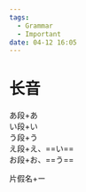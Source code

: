 ```yaml
---
tags:
  - Grammar
  - Important
date: 04-12 16:05
---
```


# 长音

あ段+あ  
い段+い  
う段+う  
え段+え、==い==  
お段+お、==う==

片假名+ー